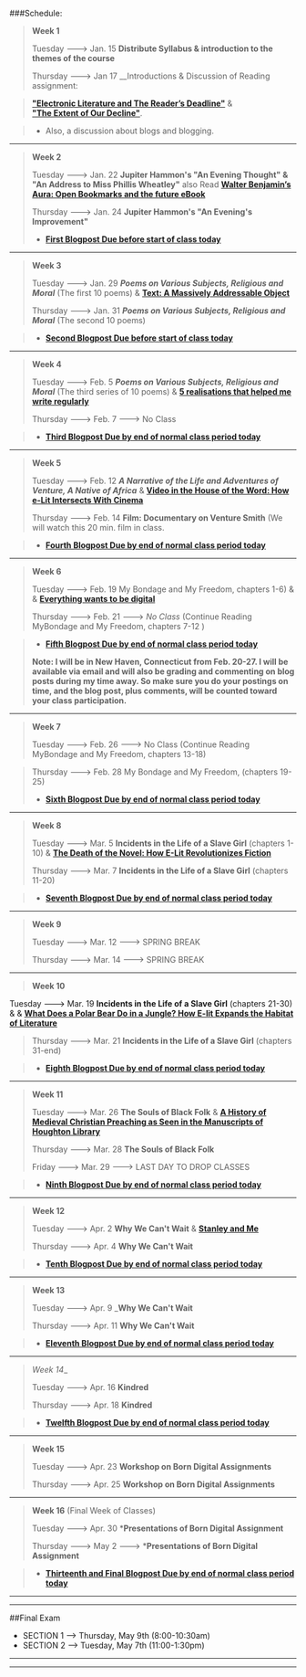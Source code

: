 ###Schedule:

>__Week 1__
>
>Tuesday  --->  Jan. 15 __Distribute Syllabus & introduction to the themes of the course__
>
>Thursday  --->  Jan 17 __Introductions & Discussion of Reading assignment: 

>__["Electronic Literature and The Reader’s Deadline"](http://blog.uta.edu/englishmatters/2012/08/08/electronic-literature-and-the-readers-deadline/)__  &  
__["The Extent of Our Decline"](http://www.dzancbooks.org/the-collagist/2011/1/14/the-extent-of-our-decline.html)__.   

> * Also, a discussion about blogs and blogging.

------------------------

>__Week 2__
>
>Tuesday  --->  Jan. 22  __Jupiter Hammon's "An Evening Thought" & "An Address to Miss Phillis Wheatley"__ also Read  __[Walter Benjamin’s Aura: Open Bookmarks and the future eBook](http://booktwo.org/notebook/openbookmarks/?utm_medium=referral)__
>
>Thursday  --->  Jan. 24 __Jupiter Hammon's "An Evening's Improvement"__ 
>
>* __[First Blogpost Due before start of class today]()__

------------------------

>__Week 3__
>
>Tuesday  --->  Jan. 29  __*Poems on Various Subjects, Religious and Moral*__ (The first 10 poems) &  __[Text: A Massively Addressable Object](http://winedarksea.org/?p=926%29)__
>
>Thursday  --->  Jan. 31  __*Poems on Various Subjects, Religious and Moral*__ (The second 10 poems)

>* __[Second Blogpost Due before start of class today]()__

------------------------

>__Week 4__
>
>Tuesday  --->  Feb. 5  __*Poems on Various Subjects, Religious and Moral*__ (The third series of 10 poems)  &   __[5 realisations that helped me write regularly ](http://joel.is/post/32338258448/5-realisations-that-helped-me-write-regularly?utm_medium=referral)__
>
>Thursday  --->  Feb. 7  --->  No Class

>* __[Third Blogpost Due by end of normal class period today]()__

------------------------


>__Week 5__
>
>Tuesday  --->  Feb. 12  __*A Narrative of the Life and Adventures of Venture, A Native of Africa*__  &  __[Video in the House of the Word: How e-Lit Intersects With Cinema](http://www.huffingtonpost.com/illya-szilak/mark-amerika-art-film-literature_b_2147288.html)__ 
>
>Thursday  --->  Feb. 14  __Film: Documentary on Venture Smith__ (We will watch this 20 min. film in class.

> * __[Fourth Blogpost Due by end of normal class period today]()__

------------------------


>__Week 6__
>
>Tuesday  --->  Feb. 19 My Bondage and My Freedom, chapters 1-6) &   &  __[Everything wants to be digital](http://booktwo.org/notebook/everything-wants-to-be-digital/?utm_medium=referral)__
>
>Thursday  --->  Feb. 21  --->  *No Class*  (Continue Reading MyBondage and My Freedom, chapters 7-12 )

>* __[Fifth Blogpost Due by end of normal class period today]()__
>
>__Note: I will be in New Haven, Connecticut from Feb. 20-27. I will be available via email and will also be grading and commenting on blog posts during my time away.  So make sure you do your postings on time, and the blog post, plus comments, will be counted toward your class participation.__

------------------------

>__Week 7__
>
>Tuesday  --->  Feb. 26 --->  No Class  (Continue Reading MyBondage and My Freedom, chapters 13-18)

>
>Thursday  --->  Feb. 28 My Bondage and My Freedom, (chapters 19-25)
>
>* __[Sixth Blogpost Due by end of normal class period today]()__

------------------------

>__Week 8__ 
>
>Tuesday  --->  Mar. 5  __Incidents in the Life of a Slave Girl__ (chapters 1-10)  &    __[The Death of the Novel: How E-Lit Revolutionizes Fiction ](http://www.huffingtonpost.com/illya-szilak/the-death-of-the-novel-ho_b_2080881.html?utm_hp_ref=tw)__
>
>Thursday  --->  Mar. 7  __Incidents in the Life of a Slave Girl__ (chapters 11-20)
>

>* __[Seventh Blogpost Due by end of normal class period today]()__

------------------------


>__Week 9__
>
>Tuesday  --->  Mar. 12  --->  SPRING BREAK
>
>Thursday  --->  Mar. 14  --->  SPRING BREAK

------------------------

>__Week 10__
>
Tuesday  --->  Mar. 19  __Incidents in the Life of a Slave Girl__ (chapters 21-30)   &    &  __[What Does a Polar Bear Do in a Jungle? How E-lit Expands the Habitat of Literature ](http://www.huffingtonpost.com/illya-szilak/e-literature_b_2251181.html)__
>
>Thursday  --->  Mar. 21   __Incidents in the Life of a Slave Girl__ (chapters 31-end)

>* __[Eighth Blogpost Due by end of normal class period today]()__

------------------------

>__Week 11__
>
>Tuesday  --->  Mar. 26  __The Souls of Black Folk__  &  __[A History of Medieval Christian Preaching
as Seen in the Manuscripts of Houghton Library](http://www.hcl.harvard.edu/libraries/houghton/collections/early_manuscripts/preaching/index.cfm)__
>
>Thursday  --->  Mar. 28  __The Souls of Black Folk__
>
>Friday  --->  Mar. 29  --->  LAST DAY TO DROP CLASSES

>* __[Ninth Blogpost Due by end of normal class period today]()__

------------------------

>__Week 12__
>
>Tuesday  --->  Apr. 2  __Why We Can't Wait__  &  __[Stanley and Me](http://stephenramsay.us/text/2012/11/08/stanley-and-me.html)__
>
>Thursday  --->  Apr. 4  __Why We Can't Wait__

>* __[Tenth Blogpost Due by end of normal class period today]()__

------------------------

>__Week 13__
>
>Tuesday  --->  Apr. 9  ___Why We Can't Wait__
>
>Thursday  --->  Apr. 11  __Why We Can't Wait__

>* __[Eleventh Blogpost Due by end of normal class period today]()__

-------------------------

>_Week 14__
>
>Tuesday  --->  Apr. 16   __Kindred__
>
>Thursday  --->  Apr. 18  __Kindred__

>* __[ Twelfth Blogpost Due by end of normal class period today]()__

------------------------

>__Week 15__
>
>Tuesday  --->  Apr. 23  __Workshop on Born Digital Assignments__
>
>Thursday  --->  Apr. 25   __Workshop on Born Digital Assignments__



------------------------

>__Week 16__  (Final Week of Classes)
>
>Tuesday  --->  Apr. 30    *__Presentations of Born Digital Assignment__ 
>
>Thursday  --->  May 2  ---> *__Presentations of Born Digital Assignment__

>* __[Thirteenth and Final Blogpost Due by end of normal class period today]()__

------------------------

------------------------

##Final Exam   

* SECTION 1 --> Thursday, May 9th  (8:00-10:30am)
* SECTION 2 --> Tuesday, May 7th (11:00-1:30pm)

------------------

------------------
